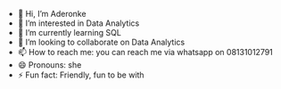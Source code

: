 - 👋 Hi, I’m Aderonke
- 👀 I’m interested in Data Analytics
- 🌱 I’m currently learning SQL
- 💞️ I’m looking to collaborate on Data Analytics
- 📫 How to reach me: you can reach me via whatsapp on 08131012791
- 😄 Pronouns: she
- ⚡ Fun fact: Friendly, fun to be with

<!---
Deronke1405/Deronke1405 is a ✨ special ✨ repository because its `README.md` (this file) appears on your GitHub profile.
You can click the Preview link to take a look at your changes.
--->
